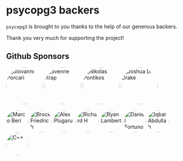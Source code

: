 # psycopg3 backers

`psycopg3` is brought to you thanks to the help of our generous backers.

Thank you very much for supporting the project!


## Github Sponsors

<a href="https://github.com/gporcari"><img src="https://avatars2.githubusercontent.com/u/601732?v=4" title="Giovanni Porcari" width="100" height="100" style="border-radius: 50%"></a>
<a href="https://github.com/svennek"><img src="https://avatars3.githubusercontent.com/u/37837?v=4" title="Svenne Krap" width="100" height="100" style="border-radius: 50%"></a>
<a href="https://github.com/pontikos"><img src="https://avatars3.githubusercontent.com/u/3852020?v=4" title="Nikolas Pontikos" width="100" height="100" style="border-radius: 50%"></a>
<a href="https://github.com/jdatcmd"><img src="https://avatars0.githubusercontent.com/u/330373?v=4" title="Joshua D. Drake" width="100" height="100" style="border-radius: 50%"></a>

<a href="https://github.com/taifu"><img src="https://avatars1.githubusercontent.com/u/115712?v=4" title="Marco Beri" width="60" height="60" style="border-radius: 50%"></a>
<a href="https://github.com/la-mar"><img src="https://avatars0.githubusercontent.com/u/16618300?v=4" title="Brock Friedrich" width="60" height="60" style="border-radius: 50%"></a>
<a href="https://github.com/xarg"><img src="https://avatars2.githubusercontent.com/u/94721?v=4" title="Alex Plugaru" width="60" height="60" style="border-radius: 50%"></a>
<a href="https://github.com/rafmagns-skepa-dreag"><img src="https://avatars0.githubusercontent.com/u/7447491?v=4" title="Richard H" width="60" height="60" style="border-radius: 50%"></a>
<a href="https://github.com/rustprooflabs"><img src="https://avatars0.githubusercontent.com/u/3085224?v=4" title="Ryan Lambert" width="60" height="60" style="border-radius: 50%"></a>
<a href="https://github.com/asqui"><img src="https://avatars3.githubusercontent.com/u/174182?v=4" title="Daniel Fortunov" width="60" height="60" style="border-radius: 50%"></a>
<a href="https://github.com/iqbalabd"><img src="https://avatars2.githubusercontent.com/u/14254614?v=4" title="Iqbal Abdullah" width="60" height="60" style="border-radius: 50%"></a>
<a href="https://github.com/c-rindi"><img src="https://avatars2.githubusercontent.com/u/7826876?v=4" title="C~+" width="60" height="60" style="border-radius: 50%"></a>
